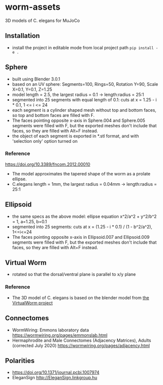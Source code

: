 # worm-assets
3D models of C. elegans for MuJoCo

## Installation
* install the project in editable mode from local project path `pip install -e .`

## Sphere
* built using Blender 3.0.1
* based on an UV sphere: Segments=100, Rings=50, Rotation Y=90, Scale X=0.1, Y=0.1, Z=1.25
* model length = 2.5, the largest radius = 0.1 -> length:radius = 25:1
* segmented into 25 segments with equal length of 0.1: cuts at x = 1.25 - i * 0.1, 1 <= i <= 24
* each segment is a cylinder shaped mesh without top and bottom faces, so top and bottom faces are filled with F.
* The faces pointing opposite x-axis in Sphere.004 and Sphere.005 segments were filled with F, 
but the exported meshes don't include that faces, so they are filled with Alt+F instead.
* the object of each segment is exported in *.stl format, and with 'selection only' option turned on

### Reference
https://doi.org/10.3389/fncom.2012.00010
* The model approximates the tapered shape of the worm as a prolate ellipse.
* C.elegans length = 1mm, the largest radius = 0.04mm -> length:radius = 25:1

## Ellipsoid
* the same specs as the above model: ellipse equation x^2/a^2 + y^2/b^2 = 1, a=1.25, b=0.1
* segmented into 25 segments: cuts at x = (1.25 - i * 0.1) / (1 - b^2/a^2), 1<=i<=24
* The faces pointing opposite x-axis in Ellipsoid.007 and Ellipsoid.009 segments were filled with F, 
but the exported meshes don't include that faces, so they are filled with Alt+F instead.

## Virtual Worm
* rotated so that the dorsal/ventral plane is parallel to x/y plane

### Reference
* The 3D model of C. elegans is based on the blender model from [the VirtualWorm project](http://caltech.wormbase.org/virtualworm/)

## Connectomes
* WormWiring: Emmons laboratory data https://wormwiring.org/pages/emmonslab.html
* Hermaphrodite and Male Connectomes (Adjacency Matrices), Adults (corrected July 2020) https://wormwiring.org/pages/adjacency.html

## Polarities
* https://doi.org/10.1371/journal.pcbi.1007974
* EleganSign http://EleganSign.linkgroup.hu
